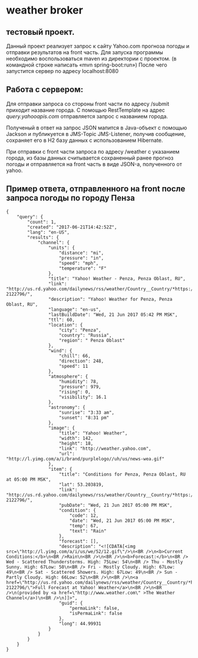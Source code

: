 # weather broker

## тестовый проект.

Данный проект реализует запрос к сайту Yahoo.com прогноза погоды и отправки результатов на 
front часть. Для запуска программы необходимо воспользоваться maven из директории с проектом.
(в командной строке написать «mvn spring-boot:run») После чего запустится сервер по адресу localhost:8080

## Работа с сервером:

Для отправки запроса со стороны front части по адресу /submit приходит название города.
С помощью RestTemplate на адрес *query.yahooapis.com* отправляется запрос с названием города.
 
Полученый в ответ на запрос JSON мапится в Java-объект с помощью Jackson и публикуется в JMS-Topic
JMS-Listener, получив сообщение, сохраняет его в H2 базу данных с использованием Hibernate.
  
При отправки с front части запроса по адресу /weather с указанием города, из базы данных считывается сохраненный ранее
прогноз погоды и отправляется на front часть в виде JSON-а, полученного от yahoo.

## Пример ответа, отправленного на front после запроса погоды по городу Пенза

```
{
    "query": {
        "count": 1,
        "created": "2017-06-21T14:42:52Z",
        "lang": "en-US",
        "results": {
            "channel": {
                "units": {
                    "distance": "mi",
                    "pressure": "in",
                    "speed": "mph",
                    "temperature": "F"
                },
                "title": "Yahoo! Weather - Penza, Penza Oblast, RU",
                "link": "http://us.rd.yahoo.com/dailynews/rss/weather/Country__Country/*https://weather.yahoo.com/country/state/city-2122796/",
                "description": "Yahoo! Weather for Penza, Penza Oblast, RU",
                "language": "en-us",
                "lastBuildDate": "Wed, 21 Jun 2017 05:42 PM MSK",
                "ttl": 60,
                "location": {
                    "city": "Penza",
                    "country": "Russia",
                    "region": " Penza Oblast"
                },
                "wind": {
                    "chill": 66,
                    "direction": 248,
                    "speed": 11
                },
                "atmosphere": {
                    "humidity": 78,
                    "pressure": 979,
                    "rising": 0,
                    "visibility": 16.1
                },
                "astronomy": {
                    "sunrise": "3:33 am",
                    "sunset": "8:31 pm"
                },
                "image": {
                    "title": "Yahoo! Weather",
                    "width": 142,
                    "height": 18,
                    "link": "http://weather.yahoo.com",
                    "url": "http://l.yimg.com/a/i/brand/purplelogo//uh/us/news-wea.gif"
                },
                "item": {
                    "title": "Conditions for Penza, Penza Oblast, RU at 05:00 PM MSK",
                    "lat": 53.203819,
                    "link": "http://us.rd.yahoo.com/dailynews/rss/weather/Country__Country/*https://weather.yahoo.com/country/state/city-2122796/",
                    "pubDate": "Wed, 21 Jun 2017 05:00 PM MSK",
                    "condition": {
                        "code": 12,
                        "date": "Wed, 21 Jun 2017 05:00 PM MSK",
                        "temp": 67,
                        "text": "Rain"
                    },
                    "forecast": [],
                    "description": "<![CDATA[<img src=\"http://l.yimg.com/a/i/us/we/52/12.gif\"/>\n<BR />\n<b>Current Conditions:</b>\n<BR />Rain\n<BR />\n<BR />\n<b>Forecast:</b>\n<BR /> Wed - Scattered Thunderstorms. High: 75Low: 54\n<BR /> Thu - Mostly Sunny. High: 67Low: 50\n<BR /> Fri - Mostly Cloudy. High: 67Low: 49\n<BR /> Sat - Scattered Showers. High: 67Low: 49\n<BR /> Sun - Partly Cloudy. High: 66Low: 52\n<BR />\n<BR />\n<a href=\"http://us.rd.yahoo.com/dailynews/rss/weather/Country__Country/*https://weather.yahoo.com/country/state/city-2122796/\">Full Forecast at Yahoo! Weather</a>\n<BR />\n<BR />\n(provided by <a href=\"http://www.weather.com\" >The Weather Channel</a>)\n<BR />\n]]>",
                    "guid": {
                        "permaLink": false,
                        "isPermaLink": false
                    },
                    "long": 44.99931
                }
            }
        }
    }
}
```

